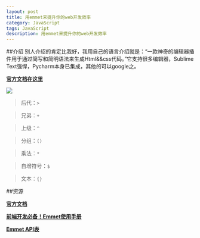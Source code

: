 ```yaml
---
layout: post
title: 用emmet来提升你的web开发效率
category: JavaScript
tags: JavaScript
description: 用emmet来提升你的web开发效率
---
```


##介绍
别人介绍的肯定比我好，我用自己的语言介绍就是：“一款神奇的编辑器插件用于通过简写和简明语法来生成Html&&css代码。”它支持很多编辑器，Sublime Text强悍，Pycharm本身已集成，其他的可以google之。

[**官方文档在这里**](http://docs.emmet.io/)

![](http://emmet.io/i/logo.svg)



>后代：`>`

>兄弟：`+`

>上级：`^`

>分组：`()`

>乘法：`*`

>自增符号：`$`

>文本：`{}`


##资源

[**官方文档**](http://docs.emmet.io/)

[**前端开发必备！Emmet使用手册**](http://www.w3cplus.com/tools/emmet-cheat-sheet.html)

[**Emmet API表**](http://www.w3cplus.com/sites/default/files/baiyaimages/CheatSheet.jpg)

